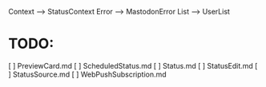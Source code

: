 Context --> StatusContext
Error --> MastodonError
List --> UserList

# TODO:

[ ] PreviewCard.md
[ ] ScheduledStatus.md
[ ] Status.md
[ ] StatusEdit.md
[ ] StatusSource.md
[ ] WebPushSubscription.md
